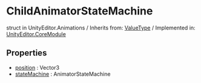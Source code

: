 # ChildAnimatorStateMachine
struct in UnityEditor.Animations
 / Inherits from: <a href="https://docs.unity3d.com/6000.0/Documentation/ScriptReference/ValueType.html" target="_blank">ValueType</a> / Implemented in: <a href="https://docs.unity3d.com/6000.0/Documentation/ScriptReference/UnityEditor.CoreModule.html" target="_blank">UnityEditor.CoreModule</a>
## Properties
- <a href="https://docs.unity3d.com/6000.0/Documentation/ScriptReference/ChildAnimatorStateMachine-position.html" target="_blank">position</a> : Vector3
- <a href="https://docs.unity3d.com/6000.0/Documentation/ScriptReference/ChildAnimatorStateMachine-stateMachine.html" target="_blank">stateMachine</a> : AnimatorStateMachine
